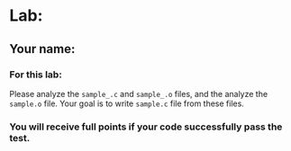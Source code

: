 # Lab:

## Your name:

### For this lab: <br/>
Please analyze  the `sample_.c` and `sample_.o` files, and the analyze the `sample.o` file. 
Your goal is to write `sample.c` file from these files. 

### You will receive full points if your code successfully pass the test.

